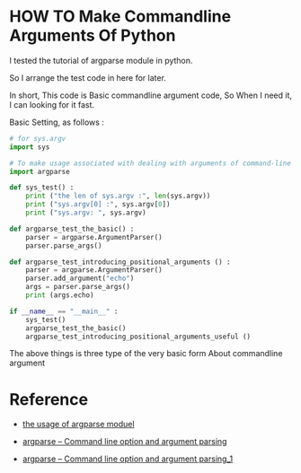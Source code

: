 # HOW TO Make Commandline Arguments Of Python 

 I tested the tutorial of argparse module in python.
 
 So I arrange the test code in here for later. 
 
 In short, This code is Basic commandline argument code, So When I need it, I can looking for it fast.

 Basic Setting, as follows : 
 
```python
# for sys.argv
import sys

# To make usage associated with dealing with arguments of command-line
import argparse

def sys_test() :
    print ("the len of sys.argv :", len(sys.argv))
    print ("sys.argv[0] :", sys.argv[0])
    print ("sys.argv: ", sys.argv)

def argparse_test_the_basic() :
    parser = argparse.ArgumentParser()
    parser.parse_args()

def argparse_test_introducing_positional_arguments () :
    parser = argparse.ArgumentParser()
    parser.add_argument("echo")
    args = parser.parse_args()
    print (args.echo)

if __name__ == "__main__" :
    sys_test()
    argparse_test_the_basic()
    argparse_test_introducing_positional_arguments_useful ()
```
 
  The above things is three type of the very basic form About commandline argument
 
 # Reference
 
  - [the usage of argparse moduel](https://docs.python.org/2/howto/argparse.html#argparse-tutorial)

  - [argparse – Command line option and argument parsing](https://pymotw.com/2/argparse/)
  
  - [argparse – Command line option and argument parsing_1](https://bip.weizmann.ac.il/course/python/PyMOTW/PyMOTW/docs/argparse/index.html)
